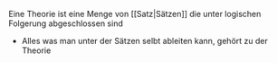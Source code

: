 Eine Theorie ist eine Menge von [[Satz|Sätzen]] die unter logischen Folgerung abgeschlossen sind
- Alles was man unter der Sätzen selbt ableiten kann, gehört zu der Theorie